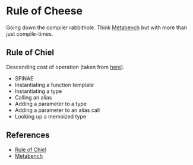 # Rule of Cheese

Going down the compiler rabbithole. Think [Metabench](
https://github.com/ldionne/metabench) but with more than just compile-times.

## Rule of Chiel

Descending cost of operation (taken from [here](
https://github.com/boostcon/cppnow_presentations_2017/blob/master/05-17-2017_wednesday/type_based_template_metaprogramming_is_not_dead__odin_holmes__cppnow_05-17-2017.pdf
)).

- SFINAE
- Instantiating a function template
- Instantiating a type
- Calling an alias
- Adding a parameter to a type
- Adding a parameter to an alias call
- Looking up a memoized type

## References

- [Rule of Chiel](https://www.youtube.com/watch?v=EtU4RDCCsiU&t=491s)
- [Metabench](https://github.com/ldionne/metabench)
